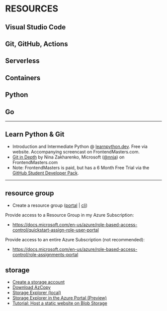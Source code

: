 # RESOURCES

## Visual Studio Code
## Git, GitHub, Actions
## Serverless
## Containers
## Python
## Go

---

## Learn Python & Git
- Introduction and Intermediate Python @ [learnpython.dev](https://www.learnpython.dev/). Free via website. Accompanying screencast on FrontendMasters.com.
- [Git in Depth](https://frontendmasters.com/courses/git-in-depth/) by Nina Zakharenko, Microsoft ([@nnja](https://twitter.com/nnja)) on FrontendMasters.com
- Note: FrontendMasters is paid, but has a 6 Month Free Trial via the [GitHub Student Developer Pack](https://frontendmasters.com/welcome/github-student-developers/).


---

## resource group
- Create a resource group ([portal](https://docs.microsoft.com/en-us/azure/azure-resource-manager/management/manage-resource-groups-portal#create-resource-groups) | [cli](https://docs.microsoft.com/en-us/azure/azure-resource-manager/management/manage-resource-groups-cli#create-resource-groups))

Provide access to a Resource Group in my Azure Subscription:

- https://docs.microsoft.com/en-us/azure/role-based-access-control/quickstart-assign-role-user-portal

Provide access to an entire Azure Subscription (not recommended):
- https://docs.microsoft.com/en-us/azure/role-based-access-control/role-assignments-portal


## storage
- [Create a storage account](https://docs.microsoft.com/en-us/azure/storage/common/storage-account-create?toc=%2Fazure%2Fstorage%2Fblobs%2Ftoc.json&tabs=azure-cli#create-a-storage-account)
- [Download AzCopy](https://docs.microsoft.com/en-us/azure/storage/common/storage-use-azcopy-migrate-on-premises-data?toc=%2Fazure%2Fstorage%2Fblobs%2Ftoc.json&tabs=linux#download-azcopy)
- [Storage Explorer (local)](https://docs.microsoft.com/en-us/azure/vs-azure-tools-storage-manage-with-storage-explorer)
- [Storage Explorer in the Azure Portal (Preview)](https://azure.microsoft.com/en-ca/updates/storage-explorer-preview-now-available-in-azure-portal/)
- [Tutorial: Host a static website on Blob Storage](https://docs.microsoft.com/en-us/azure/storage/blobs/storage-blob-static-website-host)

